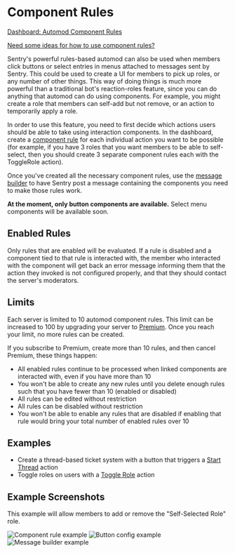 # Component Rules

[Dashboard: Automod Component Rules](https://sentrybot.gg/guilds/_/automod/component)

[Need some ideas for how to use component rules?](#examples)

Sentry's powerful rules-based automod can also be used when members click buttons or select entries in menus attached to
messages sent by Sentry. This could be used to create a UI for members to pick up roles, or any number of other things.
This way of doing things is much more powerful than a traditional bot's reaction-roles feature, since you can do anything
that automod can do using components. For example, you might create a role that members can self-add but not remove, or
an action to temporarily apply a role.

In order to use this feature, you need to first decide which actions users should be able to take using interaction
components. In the dashboard, create a [component rule](https://sentrybot.gg/guilds/_/automod/component) for each
individual action you want to be possible (for example, if you have 3 roles that you want members to be able to self-
select, then you should create 3 separate component rules each with the ToggleRole action).

Once you've created all the necessary component rules, use the [message builder](../utilities.md#post-message) to have
Sentry post a message containing the components you need to make those rules work.

**At the moment, only button components are available.** Select menu components will be available soon.

## Enabled Rules

Only rules that are enabled will be evaluated. If a rule is disabled and a component tied to that rule is interacted with,
the member who interacted with the component will get back an error message informing them that the action they invoked
is not configured properly, and that they should contact the server's moderators.

## Limits

Each server is limited to 10 automod component rules. This limit can be increased to 100 by upgrading your server to
[Premium](../premium.md). Once you reach your limit, no more rules can be created.

If you subscribe to Premium, create more than 10 rules, and then cancel Premium, these things happen:

- All enabled rules continue to be processed when linked components are interacted with, even if you have more than 10
- You won't be able to create any new rules until you delete enough rules such that you have fewer than 10 (enabled or disabled)
- All rules can be edited without restriction
- All rules can be disabled without restriction
- You won't be able to enable any rules that are disabled if enabling that rule would bring your total number of enabled rules over 10

## Examples

- Create a thread-based ticket system with a button that triggers a [Start Thread](./actions.md#start-thread) action
- Toggle roles on users with a [Toggle Role](./actions.md#toggle-role) action

## Example Screenshots

This example will allow members to add or remove the "Self-Selected Role" role.

![Component rule example](https://mckay.media/ttp0v.png)
![Button config example](https://mckay.media/h2a3F.png)
![Message builder example](https://mckay.media/ZkMFr.png)
